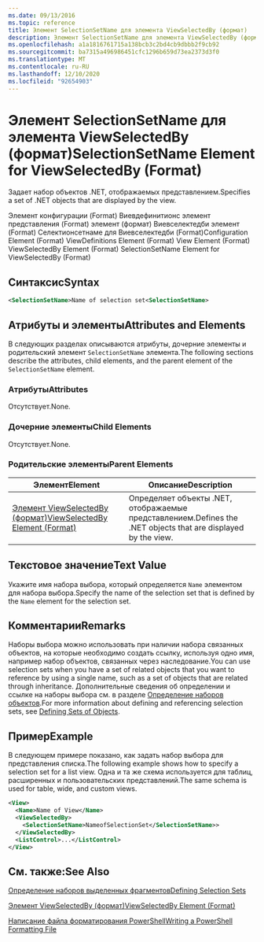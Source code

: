 ```yaml
---
ms.date: 09/13/2016
ms.topic: reference
title: Элемент SelectionSetName для элемента ViewSelectedBy (формат)
description: Элемент SelectionSetName для элемента ViewSelectedBy (формат)
ms.openlocfilehash: a1a1816761715a138bcb3c2bd4cb9dbbb2f9cb92
ms.sourcegitcommit: ba7315a496986451cfc1296b659d73ea2373d3f0
ms.translationtype: MT
ms.contentlocale: ru-RU
ms.lasthandoff: 12/10/2020
ms.locfileid: "92654903"
---
```

# <a name="selectionsetname-element-for-viewselectedby-format"></a><span data-ttu-id="4e714-103">Элемент SelectionSetName для элемента ViewSelectedBy (формат)</span><span class="sxs-lookup"><span data-stu-id="4e714-103">SelectionSetName Element for ViewSelectedBy (Format)</span></span>

<span data-ttu-id="4e714-104">Задает набор объектов .NET, отображаемых представлением.</span><span class="sxs-lookup"><span data-stu-id="4e714-104">Specifies a set of .NET objects that are displayed by the view.</span></span>

<span data-ttu-id="4e714-105">Элемент конфигурации (Format) Виевдефинитионс элемент представления (Format) элемент (формат) Виевселектедби элемент (Format) Селектионсетнаме для Виевселектедби (Format)</span><span class="sxs-lookup"><span data-stu-id="4e714-105">Configuration Element (Format) ViewDefinitions Element (Format) View Element (Format) ViewSelectedBy Element (Format) SelectionSetName Element for ViewSelectedBy (Format)</span></span>

## <a name="syntax"></a><span data-ttu-id="4e714-106">Синтаксис</span><span class="sxs-lookup"><span data-stu-id="4e714-106">Syntax</span></span>

```xml
<SelectionSetName>Name of selection set<SelectionSetName>
```

## <a name="attributes-and-elements"></a><span data-ttu-id="4e714-107">Атрибуты и элементы</span><span class="sxs-lookup"><span data-stu-id="4e714-107">Attributes and Elements</span></span>

<span data-ttu-id="4e714-108">В следующих разделах описываются атрибуты, дочерние элементы и родительский элемент `SelectionSetName` элемента.</span><span class="sxs-lookup"><span data-stu-id="4e714-108">The following sections describe the attributes, child elements, and the parent element of the `SelectionSetName` element.</span></span>

### <a name="attributes"></a><span data-ttu-id="4e714-109">Атрибуты</span><span class="sxs-lookup"><span data-stu-id="4e714-109">Attributes</span></span>

<span data-ttu-id="4e714-110">Отсутствует.</span><span class="sxs-lookup"><span data-stu-id="4e714-110">None.</span></span>

### <a name="child-elements"></a><span data-ttu-id="4e714-111">Дочерние элементы</span><span class="sxs-lookup"><span data-stu-id="4e714-111">Child Elements</span></span>

<span data-ttu-id="4e714-112">Отсутствует.</span><span class="sxs-lookup"><span data-stu-id="4e714-112">None.</span></span>

### <a name="parent-elements"></a><span data-ttu-id="4e714-113">Родительские элементы</span><span class="sxs-lookup"><span data-stu-id="4e714-113">Parent Elements</span></span>

|<span data-ttu-id="4e714-114">Элемент</span><span class="sxs-lookup"><span data-stu-id="4e714-114">Element</span></span>|<span data-ttu-id="4e714-115">Описание</span><span class="sxs-lookup"><span data-stu-id="4e714-115">Description</span></span>|
|-------------|-----------------|
|[<span data-ttu-id="4e714-116">Элемент ViewSelectedBy (формат)</span><span class="sxs-lookup"><span data-stu-id="4e714-116">ViewSelectedBy Element (Format)</span></span>](./viewselectedby-element-format.md)|<span data-ttu-id="4e714-117">Определяет объекты .NET, отображаемые представлением.</span><span class="sxs-lookup"><span data-stu-id="4e714-117">Defines the .NET objects that are displayed by the view.</span></span>|

## <a name="text-value"></a><span data-ttu-id="4e714-118">Текстовое значение</span><span class="sxs-lookup"><span data-stu-id="4e714-118">Text Value</span></span>

<span data-ttu-id="4e714-119">Укажите имя набора выбора, который определяется `Name` элементом для набора выбора.</span><span class="sxs-lookup"><span data-stu-id="4e714-119">Specify the name of the selection set that is defined by the `Name` element for the selection set.</span></span>

## <a name="remarks"></a><span data-ttu-id="4e714-120">Комментарии</span><span class="sxs-lookup"><span data-stu-id="4e714-120">Remarks</span></span>

<span data-ttu-id="4e714-121">Наборы выбора можно использовать при наличии набора связанных объектов, на которые необходимо создать ссылку, используя одно имя, например набор объектов, связанных через наследование.</span><span class="sxs-lookup"><span data-stu-id="4e714-121">You can use selection sets when you have a set of related objects that you want to reference by using a single name, such as a set of objects that are related through inheritance.</span></span> <span data-ttu-id="4e714-122">Дополнительные сведения об определении и ссылке на наборы выбора см. в разделе [Определение наборов объектов](./defining-selection-sets.md).</span><span class="sxs-lookup"><span data-stu-id="4e714-122">For more information about defining and referencing selection sets, see [Defining Sets of Objects](./defining-selection-sets.md).</span></span>

## <a name="example"></a><span data-ttu-id="4e714-123">Пример</span><span class="sxs-lookup"><span data-stu-id="4e714-123">Example</span></span>

<span data-ttu-id="4e714-124">В следующем примере показано, как задать набор выбора для представления списка.</span><span class="sxs-lookup"><span data-stu-id="4e714-124">The following example shows how to specify a selection set for a list view.</span></span> <span data-ttu-id="4e714-125">Одна и та же схема используется для таблиц, расширенных и пользовательских представлений.</span><span class="sxs-lookup"><span data-stu-id="4e714-125">The same schema is used for table, wide, and custom views.</span></span>

```xml
<View>
  <Name>Name of View</Name>
  <ViewSelectedBy>
    <SelectionSetName>NameofSelectionSet</SelectionSetName>>
  </ViewSelectedBy>
  <ListControl>...</ListControl>
</View>
```

## <a name="see-also"></a><span data-ttu-id="4e714-126">См. также:</span><span class="sxs-lookup"><span data-stu-id="4e714-126">See Also</span></span>

[<span data-ttu-id="4e714-127">Определение наборов выделенных фрагментов</span><span class="sxs-lookup"><span data-stu-id="4e714-127">Defining Selection Sets</span></span>](./defining-selection-sets.md)

[<span data-ttu-id="4e714-128">Элемент ViewSelectedBy (формат)</span><span class="sxs-lookup"><span data-stu-id="4e714-128">ViewSelectedBy Element (Format)</span></span>](./viewselectedby-element-format.md)

[<span data-ttu-id="4e714-129">Написание файла форматирования PowerShell</span><span class="sxs-lookup"><span data-stu-id="4e714-129">Writing a PowerShell Formatting File</span></span>](./writing-a-powershell-formatting-file.md)
